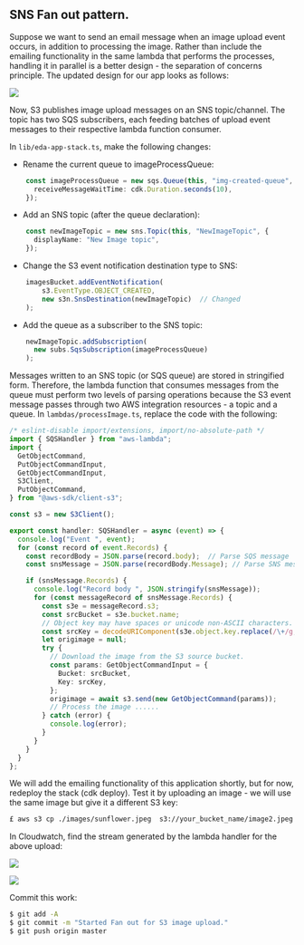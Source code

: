 ## SNS Fan out pattern.

Suppose we want to send an email message when an image upload event occurs, in addition to processing the image. Rather than include the emailing functionality in the same lambda that performs the processes, handling it in parallel is a better design - the separation of concerns principle. The updated design for our app looks as follows:

![][arch]

Now, S3 publishes image upload messages on an SNS topic/channel. The topic has two SQS subscribers, each feeding batches of upload event messages to their respective lambda function consumer.

In `lib/eda-app-stack.ts`, make the following changes:

+ Rename the current queue to imageProcessQueue:
~~~ts
    const imageProcessQueue = new sqs.Queue(this, "img-created-queue", {
      receiveMessageWaitTime: cdk.Duration.seconds(10),
    });
~~~
+ Add an SNS topic (after the queue declaration):
~~~ts
    const newImageTopic = new sns.Topic(this, "NewImageTopic", {
      displayName: "New Image topic",
    }); 
~~~
+ Change the S3 event notification destination type to SNS:  
~~~ts
    imagesBucket.addEventNotification(
        s3.EventType.OBJECT_CREATED,
        new s3n.SnsDestination(newImageTopic)  // Changed
    );
~~~
+ Add the queue as a subscriber to the SNS topic:
~~~ts
    newImageTopic.addSubscription(
      new subs.SqsSubscription(imageProcessQueue)
    );
~~~

Messages written to an SNS topic (or SQS queue) are stored in stringified form. Therefore, the lambda function that consumes messages from the queue must perform two levels of parsing operations because the S3 event message passes through two AWS integration resources - a topic and a queue. In `lambdas/processImage.ts`, replace the code with the following:
~~~ts
/* eslint-disable import/extensions, import/no-absolute-path */
import { SQSHandler } from "aws-lambda";
import {
  GetObjectCommand,
  PutObjectCommandInput,
  GetObjectCommandInput,
  S3Client,
  PutObjectCommand,
} from "@aws-sdk/client-s3";

const s3 = new S3Client();

export const handler: SQSHandler = async (event) => {
  console.log("Event ", event);
  for (const record of event.Records) {
    const recordBody = JSON.parse(record.body);  // Parse SQS message
    const snsMessage = JSON.parse(recordBody.Message); // Parse SNS message

    if (snsMessage.Records) {
      console.log("Record body ", JSON.stringify(snsMessage));
      for (const messageRecord of snsMessage.Records) {
        const s3e = messageRecord.s3;
        const srcBucket = s3e.bucket.name;
        // Object key may have spaces or unicode non-ASCII characters.
        const srcKey = decodeURIComponent(s3e.object.key.replace(/\+/g, " "));
        let origimage = null;
        try {
          // Download the image from the S3 source bucket.
          const params: GetObjectCommandInput = {
            Bucket: srcBucket,
            Key: srcKey,
          };
          origimage = await s3.send(new GetObjectCommand(params));
          // Process the image ......
        } catch (error) {
          console.log(error);
        }
      }
    }
  }
};
~~~
We will add the emailing functionality of this application shortly, but for now, redeploy the stack (cdk deploy). Test it by uploading an image - we will use the same image but give it a different S3 key:
~~~bash
£ aws s3 cp ./images/sunflower.jpeg  s3://your_bucket_name/image2.jpeg
~~~
In Cloudwatch, find the stream generated by the lambda handler for the above upload:

![][sns]

![][s3]

Commit this work:
~~~bash
$ git add -A
$ git commit -m "Started Fan out for S3 image upload."
$ git push origin master
~~~

[arch]: ./img/arch.png
[s3]: ./img/s3.png
[sns]: ./img/sns.png


